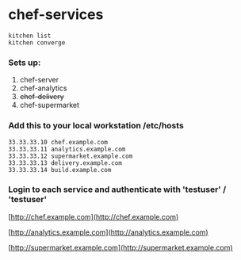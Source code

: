 # chef-services

```
kitchen list
kitchen converge
```
### Sets up:

1. chef-server
2. chef-analytics
3. ~~chef-delivery~~
4. chef-supermarket

### Add this to your local workstation /etc/hosts

```
33.33.33.10 chef.example.com
33.33.33.11 analytics.example.com
33.33.33.12 supermarket.example.com
33.33.33.13 delivery.example.com
33.33.33.14 build.example.com
```

### Login to each service and authenticate with 'testuser' / 'testuser'

[http://chef.example.com](http://chef.example.com)

[http://analytics.example.com](http://analytics.example.com)

[http://supermarket.example.com](http://supermarket.example.com)
